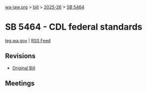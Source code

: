 [wa-law.org](/) > [bill](/bill/) > [2025-26](/bill/2025-26/) > [SB 5464](/bill/2025-26/sb/5464/)

# SB 5464 - CDL federal standards
[leg.wa.gov](https://app.leg.wa.gov/billsummary?BillNumber=5464&Year=2025&Initiative=false) | [RSS Feed](./rss.xml)

## Revisions
* [Original Bill](1/)

## Meetings